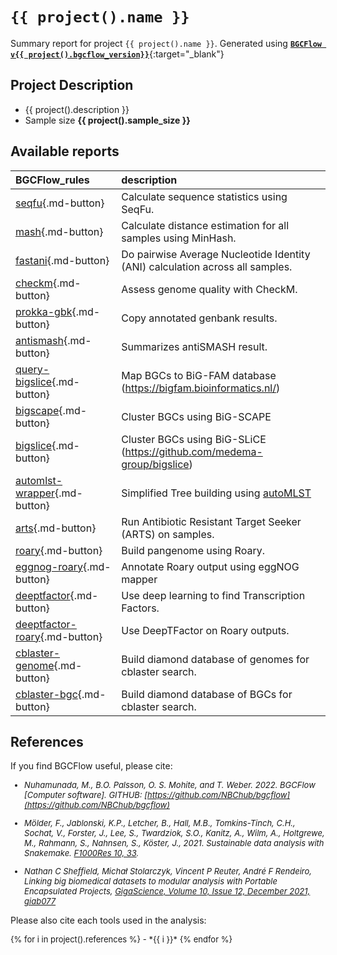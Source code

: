 

# `{{ project().name }}`
Summary report for project `{{ project().name }}`. Generated using [**`BGCFlow v{{ project().bgcflow_version}}`**](https://github.com/NBChub/bgcflow){:target="_blank"}

## Project Description
- {{ project().description }}
- Sample size **{{ project().sample_size }}**


## Available reports
| BGCFlow_rules                                       | description                                                                                      |
|:----------------------------------------------------|:-------------------------------------------------------------------------------------------------|
| [seqfu](seqfu/){.md-button}                         | Calculate sequence statistics using SeqFu.                                                       |
| [mash](mash/){.md-button}                           | Calculate distance estimation for all samples using MinHash.                                     |
| [fastani](fastani/){.md-button}                     | Do pairwise Average Nucleotide Identity (ANI) calculation across all samples.                    |
| [checkm](checkm/){.md-button}                       | Assess genome quality with CheckM.                                                               |
| [prokka-gbk](prokka-gbk/){.md-button}               | Copy annotated genbank results.                                                                  |
| [antismash](antismash/){.md-button}                 | Summarizes antiSMASH result.                                                                     |
| [query-bigslice](query-bigslice/){.md-button}       | Map BGCs to BiG-FAM database (https://bigfam.bioinformatics.nl/)                                 |
| [bigscape](bigscape/){.md-button}                   | Cluster BGCs using BiG-SCAPE                                                                     |
| [bigslice](bigslice/){.md-button}                   | Cluster BGCs using BiG-SLiCE (https://github.com/medema-group/bigslice)                          |
| [automlst-wrapper](automlst-wrapper/){.md-button}   | Simplified Tree building using [autoMLST](https://github.com/NBChub/automlst-simplified-wrapper) |
| [arts](arts/){.md-button}                           | Run Antibiotic Resistant Target Seeker (ARTS) on samples.                                        |
| [roary](roary/){.md-button}                         | Build pangenome using Roary.                                                                     |
| [eggnog-roary](eggnog-roary/){.md-button}           | Annotate Roary output using eggNOG mapper                                                        |
| [deeptfactor](deeptfactor/){.md-button}             | Use deep learning to find Transcription Factors.                                                 |
| [deeptfactor-roary](deeptfactor-roary/){.md-button} | Use DeepTFactor on Roary outputs.                                                                |
| [cblaster-genome](cblaster-genome/){.md-button}     | Build diamond database of genomes for cblaster search.                                           |
| [cblaster-bgc](cblaster-bgc/){.md-button}           | Build diamond database of BGCs for cblaster search.                                              |


## References
If you find BGCFlow useful, please cite:

<font size="2">

  - *Nuhamunada, M., B.O. Palsson, O. S. Mohite, and T. Weber. 2022. BGCFlow [Computer software]. GITHUB: [https://github.com/NBChub/bgcflow](https://github.com/NBChub/bgcflow)*

  - *Mölder, F., Jablonski, K.P., Letcher, B., Hall, M.B., Tomkins-Tinch, C.H., Sochat, V., Forster, J., Lee, S., Twardziok, S.O., Kanitz, A., Wilm, A., Holtgrewe, M., Rahmann, S., Nahnsen, S., Köster, J., 2021. Sustainable data analysis with Snakemake. [F1000Res 10, 33](https://f1000research.com/articles/10-33/v1).*

  - *Nathan C Sheffield, Michał Stolarczyk, Vincent P Reuter, André F Rendeiro, Linking big biomedical datasets to modular analysis with Portable Encapsulated Projects, [GigaScience, Volume 10, Issue 12, December 2021, giab077](https://doi.org/10.1093/gigascience/giab077)*

</font>

Please also cite each tools used in the analysis:

<font size="2">
{% for i in project().references %}
  - *{{ i }}*
{% endfor %}
</font>
